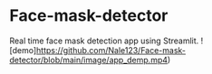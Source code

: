 # Face-mask-detector
Real time face mask detection app using Streamlit.
![demo]https://github.com/Nale123/Face-mask-detector/blob/main/image/app_demp.mp4)
